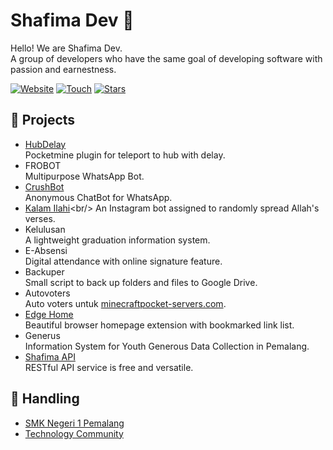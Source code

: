 # Shafima Dev :rocket:

Hello! We are Shafima Dev.<br/>
A group of developers who have the same goal of developing software with passion and earnestness.

[![Website](https://img.shields.io/website?label=Website&logo=google-chrome&style=flat-square&down_color=lightgrey&down_message=Down&up_color=blue&up_message=Up&url=https%3A%2F%2Fsdev.web.id)](https://sdev.web.id)
[![Touch](https://img.shields.io/badge/Touch-%23c71610.svg?&style=flat-square&logo=gmail&logoColor=white)](mailto:touch@sdev.web.id)
[![Stars](https://img.shields.io/github/stars/sProDev?label=Stars&logo=github&style=flat-square)](https://github.com/sProDev)

## :construction: Projects

- [HubDelay](https://github.com/sProDev/HubDelay)<br/>
  Pocketmine plugin for teleport to hub with delay.
- FROBOT<br/>
  Multipurpose WhatsApp Bot.
- [CrushBot](https://github.com/sProDev/CrushBot)<br/>
  Anonymous ChatBot for WhatsApp.
- [Kalam Ilahi](https://www.instagram.com/kalam.ilahi_)<br/>
  An Instagram bot assigned to randomly spread Allah's verses.
- Kelulusan<br/>
  A lightweight graduation information system.
- E-Absensi<br/>
  Digital attendance with online signature feature.
- Backuper<br/>
  Small script to back up folders and files to Google Drive.
- Autovoters<br/>
  Auto voters untuk [minecraftpocket-servers.com](https://minecraftpocket-servers.com).
- [Edge Home](https://github.com/sProDev/edge-home)<br/>
  Beautiful browser homepage extension with bookmarked link list.
- Generus<br/>
  Information System for Youth Generous Data Collection in Pemalang.
- [Shafima API](https://docs.sdev.web.id)<br/>
  RESTful API service is free and versatile.

## :briefcase: Handling

- [SMK Negeri 1 Pemalang](https://github.com/smkn1pml)
- [Technology Community](https://github.com/tecopro)

